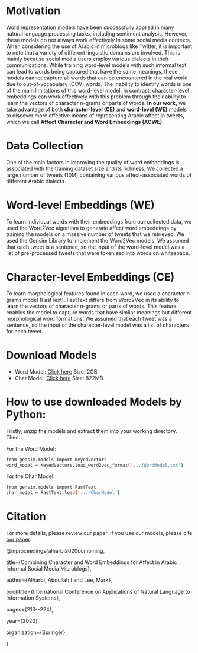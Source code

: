 # Motivation
Word representation models have been successfully applied in many natural language processing tasks, including sentiment analysis. However, these models do not always work effectively in some social media contexts. When considering the use of Arabic in microblogs like Twitter, it is important to note that a variety of different linguistic domains are involved. This is mainly because social media users employ various dialects in their communications. While training word-level models with such informal text can lead to words being captured that have the same meanings, these models cannot capture all words that can be encountered in the real world due to out-of-vocabulary (OOV) words. The inability to identify words is one of the main limitations of this word-level model. In contrast, character-level embeddings can work effectively with this problem through their ability to learn the vectors of character n-grams or parts of words.
**In our work,** we take advantage of both **character-level (CE)** and **word-level (WE)** models to discover more effective means of representing Arabic affect in tweets, which we call **Affect Character and Word Embeddings (ACWE)**.

# Data Collection
One of the main factors in improving the quality of word embeddings is associated with the training dataset size and its richness. We collected a large number of tweets (10M) containing various affect-associated words of different Arabic dialects.

# Word-level Embeddings (WE)
To learn individual words with their embeddings from our collected data, we used the Word2Vec algorithm  to generate affect word embeddings by training the models on a massive number of tweets that we retrieved. We used the Gensim Library to implement the Word2Vec models. We assumed that each tweet is a sentence, so the input of the word-level model was a list of pre-processed tweets that were tokenised into words on whitespace.

# Character-level Embeddings (CE)
To learn morphological features found in each word, we used a character n-grams model (FastText). FastText differs from Word2Vec in its ability to learn the vectors of character n-grams or parts of words. This feature enables the model to capture words that have similar meanings but different morphological word formations. We assumed that each tweet was a sentence, so the input of the character-level model was a list of characters for each tweet.

# Download Models
  - Word Model: [Click here](https://dl.orangedox.com/XXCr6SYm9eGeqtFHb3) Size: 2GB
  - Char Model: [Click here](https://dl.orangedox.com/AcFYHa27ijympcpJ0E) Size: 822MB
  
  
# How to use downloaded Models by Python:
Firstly, unzip the models and extract them into your working directory.
Then..

  For the Word Model:

```sh
from gensim.models import KeyedVectors
word_model = KeyedVectors.load_word2vec_format('.../WordModel.txt')
```

  For the Char Model
```sh
from gensim.models import FastText
char_model = FastText.load('.../CharModel')
```


# Citation
For more details, please review our paper. If you use our models, please cite [our paper](https://link.springer.com/chapter/10.1007/978-3-030-51310-8_20):

@inproceedings{alharbi2020combining,
  
  title={Combining Character and Word Embeddings for Affect in Arabic Informal Social Media Microblogs},
  
  author={Alharbi, Abdullah I and Lee, Mark},
  
  booktitle={International Conference on Applications of Natural Language to Information Systems},
 
  pages={213--224},
  
  year={2020},
  
  organization={Springer}
  
  }

